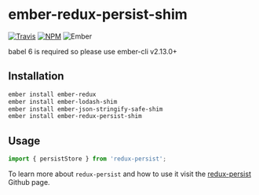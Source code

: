 # ember-redux-persist-shim

[![Travis][ci-img]][ci-url] [![NPM][npm-img]][npm-url] ![Ember][ember-img]

babel 6 is required so please use ember-cli v2.13.0+

## Installation

```bash
ember install ember-redux
ember install ember-lodash-shim
ember install ember-json-stringify-safe-shim
ember install ember-redux-persist-shim
```
## Usage

```js
import { persistStore } from 'redux-persist';
```

To learn more about `redux-persist` and how to use it visit the [redux-persist](https://github.com/rt2zz/redux-persist) Github page.

[ci-img]: https://img.shields.io/travis/ember-redux/ember-redux-persist-shim.svg "Travis CI Build Status"
[ci-url]: https://travis-ci.org/ember-redux/ember-redux-persist-shim
[ember-img]: https://img.shields.io/badge/ember-1.13.13+-green.svg "Ember 1.13.13+"
[npm-img]: https://img.shields.io/npm/v/ember-redux-persist-shim.svg "NPM Version"
[npm-url]: https://www.npmjs.com/package/ember-redux-persist-shim
